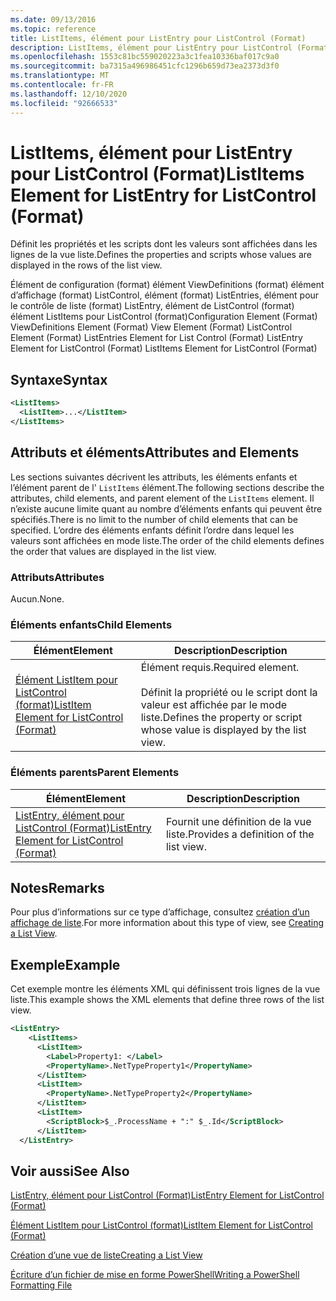 ```yaml
---
ms.date: 09/13/2016
ms.topic: reference
title: ListItems, élément pour ListEntry pour ListControl (Format)
description: ListItems, élément pour ListEntry pour ListControl (Format)
ms.openlocfilehash: 1553c81bc559020223a3c1fea10336baf017c9a0
ms.sourcegitcommit: ba7315a496986451cfc1296b659d73ea2373d3f0
ms.translationtype: MT
ms.contentlocale: fr-FR
ms.lasthandoff: 12/10/2020
ms.locfileid: "92666533"
---
```

# <a name="listitems-element-for-listentry-for-listcontrol-format"></a><span data-ttu-id="a4e79-103">ListItems, élément pour ListEntry pour ListControl (Format)</span><span class="sxs-lookup"><span data-stu-id="a4e79-103">ListItems Element for ListEntry for ListControl (Format)</span></span>

<span data-ttu-id="a4e79-104">Définit les propriétés et les scripts dont les valeurs sont affichées dans les lignes de la vue liste.</span><span class="sxs-lookup"><span data-stu-id="a4e79-104">Defines the properties and scripts whose values are displayed in the rows of the list view.</span></span>

<span data-ttu-id="a4e79-105">Élément de configuration (format) élément ViewDefinitions (format) élément d’affichage (format) ListControl, élément (format) ListEntries, élément pour le contrôle de liste (format) ListEntry, élément de ListControl (format) élément ListItems pour ListControl (format)</span><span class="sxs-lookup"><span data-stu-id="a4e79-105">Configuration Element (Format) ViewDefinitions Element (Format) View Element (Format) ListControl Element (Format) ListEntries Element for List Control (Format) ListEntry Element for ListControl (Format) ListItems Element for ListControl (Format)</span></span>

## <a name="syntax"></a><span data-ttu-id="a4e79-106">Syntaxe</span><span class="sxs-lookup"><span data-stu-id="a4e79-106">Syntax</span></span>

```xml
<ListItems>
  <ListItem>...</ListItem>
</ListItems>
```

## <a name="attributes-and-elements"></a><span data-ttu-id="a4e79-107">Attributs et éléments</span><span class="sxs-lookup"><span data-stu-id="a4e79-107">Attributes and Elements</span></span>

<span data-ttu-id="a4e79-108">Les sections suivantes décrivent les attributs, les éléments enfants et l’élément parent de l' `ListItems` élément.</span><span class="sxs-lookup"><span data-stu-id="a4e79-108">The following sections describe the attributes, child elements, and parent element of the `ListItems` element.</span></span> <span data-ttu-id="a4e79-109">Il n’existe aucune limite quant au nombre d’éléments enfants qui peuvent être spécifiés.</span><span class="sxs-lookup"><span data-stu-id="a4e79-109">There is no limit to the number of child elements that can be specified.</span></span> <span data-ttu-id="a4e79-110">L’ordre des éléments enfants définit l’ordre dans lequel les valeurs sont affichées en mode liste.</span><span class="sxs-lookup"><span data-stu-id="a4e79-110">The order of the child elements defines the order that values are displayed in the list view.</span></span>

### <a name="attributes"></a><span data-ttu-id="a4e79-111">Attributs</span><span class="sxs-lookup"><span data-stu-id="a4e79-111">Attributes</span></span>

<span data-ttu-id="a4e79-112">Aucun.</span><span class="sxs-lookup"><span data-stu-id="a4e79-112">None.</span></span>

### <a name="child-elements"></a><span data-ttu-id="a4e79-113">Éléments enfants</span><span class="sxs-lookup"><span data-stu-id="a4e79-113">Child Elements</span></span>

|<span data-ttu-id="a4e79-114">Élément</span><span class="sxs-lookup"><span data-stu-id="a4e79-114">Element</span></span>|<span data-ttu-id="a4e79-115">Description</span><span class="sxs-lookup"><span data-stu-id="a4e79-115">Description</span></span>|
|-------------|-----------------|
|[<span data-ttu-id="a4e79-116">Élément ListItem pour ListControl (format)</span><span class="sxs-lookup"><span data-stu-id="a4e79-116">ListItem Element for ListControl (Format)</span></span>](./listitem-element-for-listitems-for-listcontrol-format.md)|<span data-ttu-id="a4e79-117">Élément requis.</span><span class="sxs-lookup"><span data-stu-id="a4e79-117">Required element.</span></span><br /><br /> <span data-ttu-id="a4e79-118">Définit la propriété ou le script dont la valeur est affichée par le mode liste.</span><span class="sxs-lookup"><span data-stu-id="a4e79-118">Defines the property or script whose value is displayed by the list view.</span></span>|

### <a name="parent-elements"></a><span data-ttu-id="a4e79-119">Éléments parents</span><span class="sxs-lookup"><span data-stu-id="a4e79-119">Parent Elements</span></span>

|<span data-ttu-id="a4e79-120">Élément</span><span class="sxs-lookup"><span data-stu-id="a4e79-120">Element</span></span>|<span data-ttu-id="a4e79-121">Description</span><span class="sxs-lookup"><span data-stu-id="a4e79-121">Description</span></span>|
|-------------|-----------------|
|[<span data-ttu-id="a4e79-122">ListEntry, élément pour ListControl (Format)</span><span class="sxs-lookup"><span data-stu-id="a4e79-122">ListEntry Element for ListControl (Format)</span></span>](./listentry-element-for-listcontrol-format.md)|<span data-ttu-id="a4e79-123">Fournit une définition de la vue liste.</span><span class="sxs-lookup"><span data-stu-id="a4e79-123">Provides a definition of the list view.</span></span>|

## <a name="remarks"></a><span data-ttu-id="a4e79-124">Notes</span><span class="sxs-lookup"><span data-stu-id="a4e79-124">Remarks</span></span>

<span data-ttu-id="a4e79-125">Pour plus d’informations sur ce type d’affichage, consultez [création d’un affichage de liste](./creating-a-list-view.md).</span><span class="sxs-lookup"><span data-stu-id="a4e79-125">For more information about this type of view, see [Creating a List View](./creating-a-list-view.md).</span></span>

## <a name="example"></a><span data-ttu-id="a4e79-126">Exemple</span><span class="sxs-lookup"><span data-stu-id="a4e79-126">Example</span></span>

<span data-ttu-id="a4e79-127">Cet exemple montre les éléments XML qui définissent trois lignes de la vue liste.</span><span class="sxs-lookup"><span data-stu-id="a4e79-127">This example shows the XML elements that define three rows of the list view.</span></span>

```xml
<ListEntry>
    <ListItems>
      <ListItem>
        <Label>Property1: </Label>
        <PropertyName>.NetTypeProperty1</PropertyName>
      </ListItem>
      <ListItem>
        <PropertyName>.NetTypeProperty2</PropertyName>
      </ListItem>
      <ListItem>
        <ScriptBlock>$_.ProcessName + ":" $_.Id</ScriptBlock>
      </ListItem>
  </ListEntry>
```

## <a name="see-also"></a><span data-ttu-id="a4e79-128">Voir aussi</span><span class="sxs-lookup"><span data-stu-id="a4e79-128">See Also</span></span>

[<span data-ttu-id="a4e79-129">ListEntry, élément pour ListControl (Format)</span><span class="sxs-lookup"><span data-stu-id="a4e79-129">ListEntry Element for ListControl (Format)</span></span>](./listentry-element-for-listcontrol-format.md)

[<span data-ttu-id="a4e79-130">Élément ListItem pour ListControl (format)</span><span class="sxs-lookup"><span data-stu-id="a4e79-130">ListItem Element for ListControl (Format)</span></span>](./listitem-element-for-listitems-for-listcontrol-format.md)

[<span data-ttu-id="a4e79-131">Création d’une vue de liste</span><span class="sxs-lookup"><span data-stu-id="a4e79-131">Creating a List View</span></span>](./creating-a-list-view.md)

[<span data-ttu-id="a4e79-132">Écriture d’un fichier de mise en forme PowerShell</span><span class="sxs-lookup"><span data-stu-id="a4e79-132">Writing a PowerShell Formatting File</span></span>](./writing-a-powershell-formatting-file.md)
